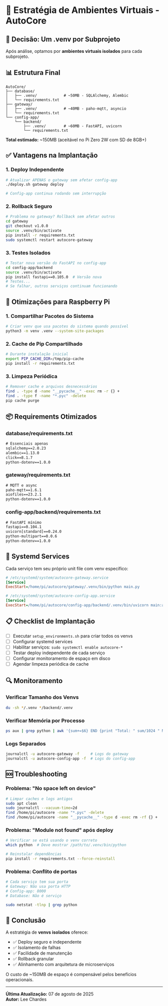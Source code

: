 # 🔧 Estratégia de Ambientes Virtuais - AutoCore

## 🎯 Decisão: Um .venv por Subprojeto

Após análise, optamos por **ambientes virtuais isolados** para cada subprojeto.

## 📊 Estrutura Final

```
AutoCore/
├── database/
│   ├── .venv/            # ~50MB - SQLAlchemy, Alembic
│   └── requirements.txt
├── gateway/
│   ├── .venv/            # ~40MB - paho-mqtt, asyncio
│   └── requirements.txt
└── config-app/
    └── backend/
        ├── .venv/        # ~60MB - FastAPI, uvicorn
        └── requirements.txt
```

**Total estimado:** ~150MB (aceitável no Pi Zero 2W com SD de 8GB+)

## ✅ Vantagens na Implantação

### 1. Deploy Independente
```bash
# Atualizar APENAS o gateway sem afetar config-app
./deploy.sh gateway deploy

# Config-app continua rodando sem interrupção
```

### 2. Rollback Seguro
```bash
# Problema no gateway? Rollback sem afetar outros
cd gateway
git checkout v1.0.0
source .venv/bin/activate
pip install -r requirements.txt
sudo systemctl restart autocore-gateway
```

### 3. Testes Isolados
```bash
# Testar nova versão do FastAPI no config-app
cd config-app/backend
source .venv/bin/activate
pip install fastapi==0.105.0  # Versão nova
# Testes...
# Se falhar, outros serviços continuam funcionando
```

## 🚀 Otimizações para Raspberry Pi

### 1. Compartilhar Pacotes do Sistema
```bash
# Criar venv que usa pacotes do sistema quando possível
python3 -m venv .venv --system-site-packages
```

### 2. Cache de Pip Compartilhado
```bash
# Durante instalação inicial
export PIP_CACHE_DIR=/tmp/pip-cache
pip install -r requirements.txt
```

### 3. Limpeza Periódica
```bash
# Remover cache e arquivos desnecessários
find . -type d -name "__pycache__" -exec rm -r {} +
find . -type f -name "*.pyc" -delete
pip cache purge
```

## 📦 Requirements Otimizados

### database/requirements.txt
```txt
# Essenciais apenas
sqlalchemy==2.0.23
alembic==1.13.0
click==8.1.7
python-dotenv==1.0.0
```

### gateway/requirements.txt
```txt
# MQTT e async
paho-mqtt==1.6.1
aiofiles==23.2.1
python-dotenv==1.0.0
```

### config-app/backend/requirements.txt
```txt
# FastAPI mínimo
fastapi==0.104.1
uvicorn[standard]==0.24.0
python-multipart==0.0.6
python-dotenv==1.0.0
```

## 🔄 Systemd Services

Cada serviço tem seu próprio unit file com venv específico:

```ini
# /etc/systemd/system/autocore-gateway.service
[Service]
ExecStart=/home/pi/autocore/gateway/.venv/bin/python main.py

# /etc/systemd/system/autocore-config-app.service
[Service]
ExecStart=/home/pi/autocore/config-app/backend/.venv/bin/uvicorn main:app
```

## 📋 Checklist de Implantação

- [ ] Executar `setup_environments.sh` para criar todos os venvs
- [ ] Configurar systemd services
- [ ] Habilitar serviços: `sudo systemctl enable autocore-*`
- [ ] Testar deploy independente de cada serviço
- [ ] Configurar monitoramento de espaço em disco
- [ ] Agendar limpeza periódica de cache

## 🔍 Monitoramento

### Verificar Tamanho dos Venvs
```bash
du -sh */.venv */backend/.venv
```

### Verificar Memória por Processo
```bash
ps aux | grep python | awk '{sum+=$6} END {print "Total: " sum/1024 " MB"}'
```

### Logs Separados
```bash
journalctl -u autocore-gateway -f     # Logs do gateway
journalctl -u autocore-config-app -f  # Logs do config-app
```

## 🆘 Troubleshooting

### Problema: "No space left on device"
```bash
# Limpar caches e logs antigos
sudo apt clean
sudo journalctl --vacuum-time=2d
find /home/pi/autocore -name "*.pyc" -delete
find /home/pi/autocore -name "__pycache__" -type d -exec rm -rf {} +
```

### Problema: "Module not found" após deploy
```bash
# Verificar se está usando o venv correto
which python  # Deve mostrar /path/to/.venv/bin/python

# Reinstalar dependências
pip install -r requirements.txt --force-reinstall
```

### Problema: Conflito de portas
```bash
# Cada serviço tem sua porta
# Gateway: Não usa porta HTTP
# Config-app: 8000
# Database: Não é serviço

sudo netstat -tlnp | grep python
```

## 📝 Conclusão

A estratégia de **venvs isolados** oferece:
- ✅ Deploy seguro e independente
- ✅ Isolamento de falhas
- ✅ Facilidade de manutenção
- ✅ Rollback granular
- ✅ Alinhamento com arquitetura de microserviços

O custo de ~150MB de espaço é compensável pelos benefícios operacionais.

---

**Última Atualização:** 07 de agosto de 2025  
**Autor:** Lee Chardes
